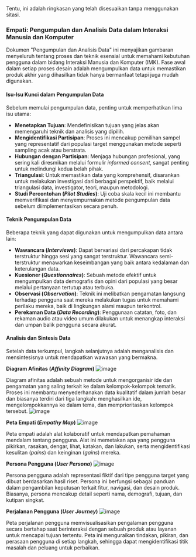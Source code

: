 Tentu, ini adalah ringkasan yang telah disesuaikan tanpa menggunakan sitasi.

### Empati: Pengumpulan dan Analisis Data dalam Interaksi Manusia dan Komputer

Dokumen "Pengumpulan dan Analisis Data" ini menyajikan gambaran menyeluruh tentang proses dan teknik esensial untuk memahami kebutuhan pengguna dalam bidang Interaksi Manusia dan Komputer (IMK). Fase awal dalam setiap proses desain adalah mengumpulkan data untuk memastikan produk akhir yang dihasilkan tidak hanya bermanfaat tetapi juga mudah digunakan.

#### Isu-Isu Kunci dalam Pengumpulan Data

Sebelum memulai pengumpulan data, penting untuk memperhatikan lima isu utama:
* **Menetapkan Tujuan**: Mendefinisikan tujuan yang jelas akan memengaruhi teknik dan analisis yang dipilih.
* **Mengidentifikasi Partisipan**: Proses ini mencakup pemilihan sampel yang representatif dari populasi target menggunakan metode seperti sampling acak atau berstrata.
* **Hubungan dengan Partisipan**: Menjaga hubungan profesional, yang sering kali diresmikan melalui formulir *informed consent*, sangat penting untuk melindungi kedua belah pihak.
* **Triangulasi**: Untuk memastikan data yang komprehensif, disarankan untuk melakukan investigasi dari berbagai perspektif, baik melalui triangulasi data, investigator, teori, maupun metodologi.
* **Studi Percontohan (*Pilot Studies*)**: Uji coba skala kecil ini membantu memverifikasi dan menyempurnakan metode pengumpulan data sebelum diimplementasikan secara penuh.

#### Teknik Pengumpulan Data

Beberapa teknik yang dapat digunakan untuk mengumpulkan data antara lain:
* **Wawancara (*Interviews*)**: Dapat bervariasi dari percakapan tidak terstruktur hingga sesi yang sangat terstruktur. Wawancara semi-terstruktur menawarkan keseimbangan yang baik antara kedalaman dan keterulangan data.
* **Kuesioner (*Questionnaires*)**: Sebuah metode efektif untuk mengumpulkan data demografis dan opini dari populasi yang besar melalui pertanyaan tertutup atau terbuka.
* **Observasi (*Observation*)**: Teknik ini melibatkan pengamatan langsung terhadap pengguna saat mereka melakukan tugas untuk memahami perilaku mereka, baik di lingkungan alami maupun terkontrol.
* **Perekaman Data (*Data Recording*)**: Penggunaan catatan, foto, dan rekaman audio atau video umum dilakukan untuk menangkap interaksi dan umpan balik pengguna secara akurat.

#### Analisis dan Sintesis Data

Setelah data terkumpul, langkah selanjutnya adalah menganalisis dan mensintesisnya untuk mendapatkan wawasan yang bermakna.

**Diagram Afinitas (*Affinity Diagram*)**
![image](https://github.com/user-attachments/assets/57c8a400-ed84-4258-bed4-9fc6b6c2843d)

Diagram afinitas adalah sebuah metode untuk mengorganisir ide dan pengamatan yang saling terkait ke dalam kelompok-kelompok tematik. Proses ini membantu menyederhanakan data kualitatif dalam jumlah besar dan biasanya terdiri dari tiga langkah: menghasilkan ide, mengelompokkannya ke dalam tema, dan memprioritaskan kelompok tersebut.
![image](https://github.com/user-attachments/assets/20b448ff-6ff0-4779-a651-a35570063310)


**Peta Empati (*Empathy Map*)**
![image](https://github.com/user-attachments/assets/df7858fd-d1b8-47ac-98b3-61602ba154e6)

Peta empati adalah alat kolaboratif untuk mendapatkan pemahaman mendalam tentang pengguna. Alat ini memetakan apa yang pengguna pikirkan, rasakan, dengar, lihat, katakan, dan lakukan, serta mengidentifikasi kesulitan (*pains*) dan keinginan (*gains*) mereka.

**Persona Pengguna (*User Persona*)**
![image](https://github.com/user-attachments/assets/d69372b3-abde-461e-97b3-00c2166baad5)

Persona pengguna adalah representasi fiktif dari tipe pengguna target yang dibuat berdasarkan hasil riset. Persona ini berfungsi sebagai panduan dalam pengambilan keputusan terkait fitur, navigasi, dan desain produk. Biasanya, persona mencakup detail seperti nama, demografi, tujuan, dan kutipan singkat.

**Perjalanan Pengguna (*User Journey*)**
![image](https://github.com/user-attachments/assets/2ee44d49-1038-489a-8732-d49a19e20311)

Peta perjalanan pengguna memvisualisasikan pengalaman pengguna secara bertahap saat berinteraksi dengan sebuah produk atau layanan untuk mencapai tujuan tertentu. Peta ini menguraikan tindakan, pikiran, dan perasaan pengguna di setiap langkah, sehingga dapat mengidentifikasi titik masalah dan peluang untuk perbaikan.
